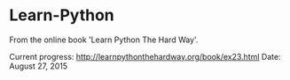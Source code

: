 # Learn-Python
From the online book 'Learn Python The Hard Way'.

Current progress: 
http://learnpythonthehardway.org/book/ex23.html
Date: August 27, 2015
